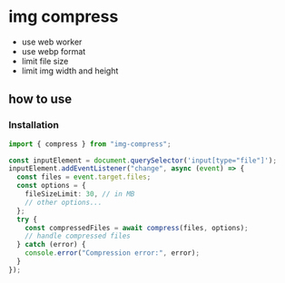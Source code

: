 # img compress

- use web worker
- use webp format
- limit file size
- limit img width and height

## how to use

### Installation

```ts
import { compress } from "img-compress";

const inputElement = document.querySelector('input[type="file"]');
inputElement.addEventListener("change", async (event) => {
  const files = event.target.files;
  const options = {
    fileSizeLimit: 30, // in MB
    // other options...
  };
  try {
    const compressedFiles = await compress(files, options);
    // handle compressed files
  } catch (error) {
    console.error("Compression error:", error);
  }
});
```
